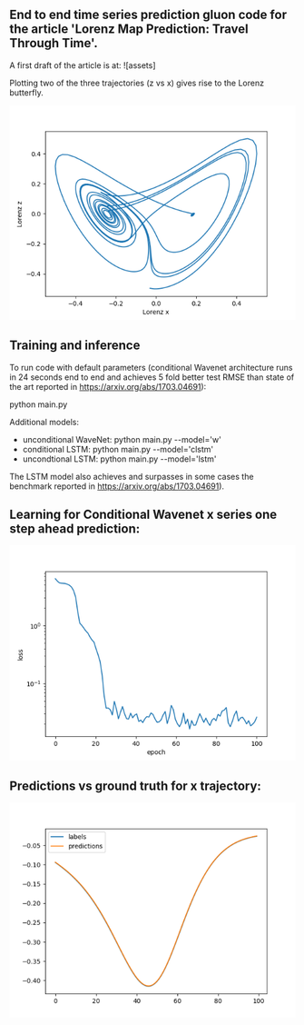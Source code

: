 ## End to end time series prediction gluon code for the article \'Lorenz Map Prediction: Travel Through Time'.

A first draft of the article is at:
![assets]

Plotting two of the three trajectories (z vs x) gives rise to the Lorenz butterfly.

![Lorenz_butterfly](assets/Lorenz_butterfly.png)

## Training and inference

To run code with default parameters (conditional Wavenet architecture runs in 24 seconds end to end and achieves 5 fold better test RMSE than state of the art reported in https://arxiv.org/abs/1703.04691): 

python main.py

Additional models:
- unconditional WaveNet: python main.py --model='w'
- conditional LSTM: python main.py --model='clstm'
- uncondtional LSTM: python main.py --model='lstm'

The LSTM model also achieves and surpasses in some cases the benchmark reported in https://arxiv.org/abs/1703.04691).

## Learning for Conditional Wavenet x series one step ahead prediction:

![losses_cw](assets/losses_cw.png)

## Predictions vs ground truth for x trajectory:

![preds_cwn](assets/preds_cwn.png)
